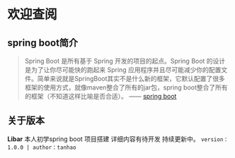 # 欢迎查阅
## spring boot简介
>Spring Boot 是所有基于 Spring 开发的项目的起点。Spring Boot 的设计是为了让你尽可能快的跑起来 Spring 应用程序并且尽可能减少你的配置文件。简单来说就是SpringBoot其实不是什么新的框架，它默认配置了很多框架的使用方式，就像maven整合了所有的jar包，spring boot整合了所有的框架（不知道这样比喻是否合适）。
—— [spring boot](https://spring.io/projects/spring-boot)

## 关于版本
**Libar** 本人初学spring boot 项目搭建 详细内容有待开发 持续更新中。
```version：1.0.0 | author：tanhao``` 
